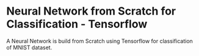 # Neural Network from Scratch for Classification - Tensorflow
A Neural Network is build from Scratch using Tensorflow for classification of MNIST dataset.
